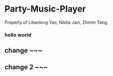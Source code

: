 # Party-Music-Player
Property of Litianlong Yao, Nikita Jain, Zhimin Tang.

### hello world

## change ~~~

## change 2 ~~~

